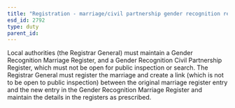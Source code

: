 ```yaml
---
title: "Registration - marriage/civil partnership gender recognition register"
esd_id: 2792
type: duty
parent_id:  
---
```


Local authorities (the Registrar General) must maintain a Gender Recognition Marriage Register, and a Gender Recognition Civil Partnership Register, which must not be open for public inspection or search.  The Registrar General must register the marriage and create a link (which is not to be open to public inspection) between the original marriage register entry and the new entry in the Gender Recognition Marriage Register and maintain the details in the registers as prescribed.

